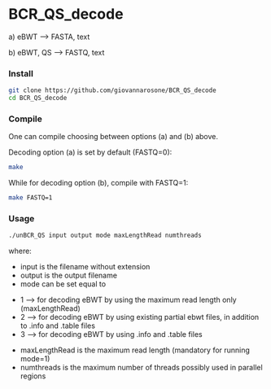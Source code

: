 # BCR_QS_decode
a) eBWT --> FASTA, text

b) eBWT, QS --> FASTQ, text

### Install

```sh
git clone https://github.com/giovannarosone/BCR_QS_decode
cd BCR_QS_decode
```

### Compile
One can compile choosing between options (a) and (b) above. 

Decoding option (a) is set by default (FASTQ=0):

```sh
make
```

While for decoding option (b), compile with FASTQ=1:

```sh
make FASTQ=1
```
### Usage

```sh
./unBCR_QS input output mode maxLengthRead numthreads
```
where:
- input is the filename without extension
- output is the output filename
- mode can be set equal to
* 1 --> for decoding eBWT by using the maximum read length only (maxLengthRead)
* 2 --> for decoding eBWT by using existing partial ebwt files, in addition to .info and .table files
* 3 --> for decoding eBWT by using .info and .table files
- maxLengthRead is the maximum read length (mandatory for running mode=1)
- numthreads is the maximum number of threads possibly used in parallel regions
